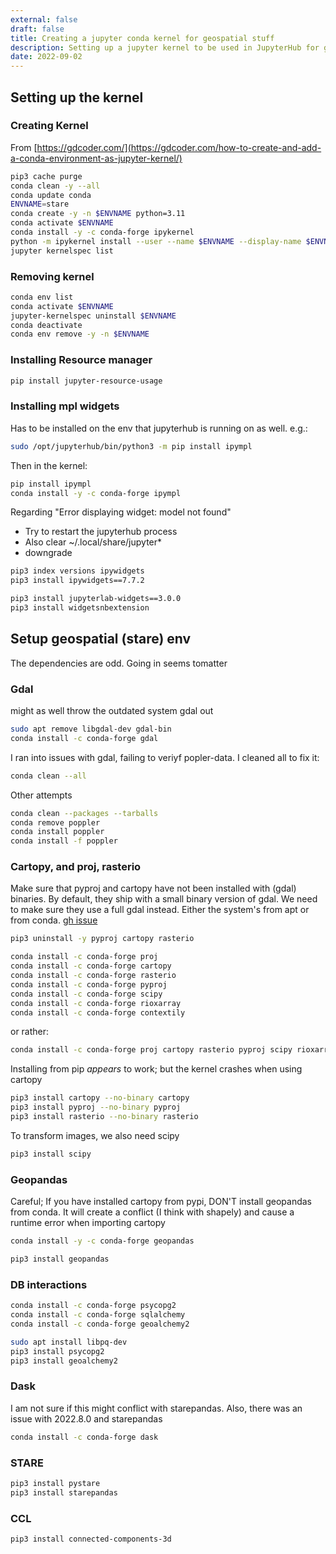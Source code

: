 ```yaml
---
external: false
draft: false
title: Creating a jupyter conda kernel for geospatial stuff
description: Setting up a jupyter kernel to be used in JupyterHub for geospatial analysis
date: 2022-09-02
--- 
```




## Setting up the kernel

### Creating Kernel
From [https://gdcoder.com/](https://gdcoder.com/how-to-create-and-add-a-conda-environment-as-jupyter-kernel/)

```bash
pip3 cache purge
conda clean -y --all
conda update conda
ENVNAME=stare
conda create -y -n $ENVNAME python=3.11
conda activate $ENVNAME
conda install -y -c conda-forge ipykernel
python -m ipykernel install --user --name $ENVNAME --display-name $ENVNAME 
jupyter kernelspec list
```
 
### Removing kernel
```bash
conda env list
conda activate $ENVNAME
jupyter-kernelspec uninstall $ENVNAME
conda deactivate
conda env remove -y -n $ENVNAME
```

### Installing  Resource manager
```bash
pip install jupyter-resource-usage
```

### Installing mpl widgets
Has to be installed on the env that jupyterhub is running on as well. e.g.:
```bash
sudo /opt/jupyterhub/bin/python3 -m pip install ipympl
```

Then in the kernel:
```bash
pip install ipympl
conda install -y -c conda-forge ipympl
```

Regarding "Error displaying widget: model not found"

- Try to restart the jupyterhub process
- Also clear ~/.local/share/jupyter*
- downgrade 

```bash
pip3 index versions ipywidgets
pip3 install ipywidgets==7.7.2

pip3 install jupyterlab-widgets==3.0.0
pip3 install widgetsnbextension
```

## Setup geospatial (stare) env
The dependencies are odd. Going in seems tomatter


### Gdal
might as well throw the outdated system gdal out

```bash
sudo apt remove libgdal-dev gdal-bin
conda install -c conda-forge gdal
```

I ran into issues with gdal, failing to veriyf popler-data.
I cleaned all to fix it:

```bash
conda clean --all
```
Other attempts

```bash
conda clean --packages --tarballs
conda remove poppler
conda install poppler
conda install -f poppler
```

### Cartopy, and proj, rasterio
Make sure that pyproj and cartopy have not been installed with (gdal) binaries.
By default, they ship with a small binary version of gdal. 
We need to make sure they use a full gdal instead. Either the system's from apt or from conda.
[gh issue](https://github.com/rasterio/rasterio/issues/2026)

```bash
pip3 uninstall -y pyproj cartopy rasterio
```

```bash
conda install -c conda-forge proj
conda install -c conda-forge cartopy
conda install -c conda-forge rasterio
conda install -c conda-forge pyproj
conda install -c conda-forge scipy
conda install -c conda-forge rioxarray
conda install -c conda-forge contextily
```

or rather:
```bash
conda install -c conda-forge proj cartopy rasterio pyproj scipy rioxarray contextily geopandas
```

Installing from pip *appears* to work; but the kernel crashes when using cartopy 

```bash
pip3 install cartopy --no-binary cartopy
pip3 install pyproj --no-binary pyproj
pip3 install rasterio --no-binary rasterio
```

To transform images, we also need scipy
```bash
pip3 install scipy
```


### Geopandas
Careful; If you have installed cartopy from pypi, DON'T install geopandas from conda.
It will create a conflict (I think with shapely) and cause a runtime error when importing cartopy

```bash
conda install -y -c conda-forge geopandas
```

```bash
pip3 install geopandas
```

### DB interactions
```bash
conda install -c conda-forge psycopg2
conda install -c conda-forge sqlalchemy
conda install -c conda-forge geoalchemy2
```

```bash
sudo apt install libpq-dev
pip3 install psycopg2 
pip3 install geoalchemy2
```

### Dask
I am not sure if this might conflict with starepandas. Also, there was an issue with 2022.8.0 and starepandas

```bash
conda install -c conda-forge dask
```

### STARE
```bash
pip3 install pystare
pip3 install starepandas
```

### CCL
```bash
pip3 install connected-components-3d
``` 
